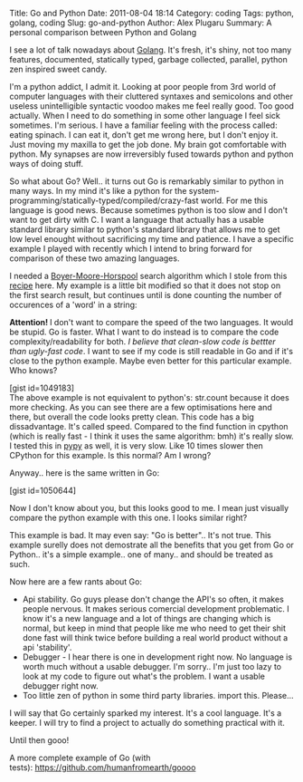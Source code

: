 Title: Go and Python
Date: 2011-08-04 18:14
Category: coding
Tags: python, golang, coding
Slug: go-and-python
Author: Alex Plugaru
Summary: A personal comparison between Python and Golang

I see a lot of talk nowadays about <a href="http://golang.org/">Go</a><a href="http://golang.org/">lang</a>. It's fresh, it's shiny, not too many features, documented, statically typed, garbage collected, parallel, python zen inspired sweet candy.</p>
<p style="margin-bottom: 0in;">I'm a python addict, I admit it. Looking at poor people from 3rd world of computer languages with their cluttered syntaxes and semicolons and other useless unintelligible syntactic voodoo makes me feel really good. Too good actually. When I need to do something in some other language I feel sick sometimes. I'm serious. I have a familiar feeling with the process called: eating spinach. I can eat it, don't get me wrong here, but I don't enjoy it. Just moving my maxilla to get the job done. My brain got comfortable with python. My synapses are now irreversibly fused towards python and python ways of doing stuff.</p>
<p style="margin-bottom: 0in;">So what about Go? Well.. it turns out Go is remarkably similar to python in many ways. In my mind it's like a python for the system-programming/statically-typed/compiled/crazy-fast world. For me this language is good news. Because sometimes python is too slow and I don't want to get dirty with C. I want a language that actually has a usable standard library similar to python's standard library that allows me to get low level enought without sacrificing my time and patience. I have a specific example I played with recently which I intend to bring forward for comparison of these two amazing languages.</p>
<p style="margin-bottom: 0in;">I needed a <a href="http://en.wikipedia.org/wiki/Boyer%E2%80%93Moore%E2%80%93Horspool_algorithm">Boyer-Moore-Horspool</a> search algorithm which I stole from this <a href="http://code.activestate.com/recipes/117223-boyer-moore-horspool-string-searching/">recipe</a> here. My example is a little bit modified so that it does not stop on the first search result, but continues until is done counting the number of occurences of a 'word' in a string:</p>
<p style="margin-bottom: 0in;"><strong>Attention! </strong>I don't want to compare the speed of the two languages. It would be stupid. Go is faster. What I want to do instead is to compare the code complexity/readability for both. <em>I believe that clean-slow code is bettter than ugly-fast code</em>. I want to see if my code is still readable in Go and if it's close to the python example. Maybe even better for this particular example. Who knows?</p>
<p style="margin-bottom: 0in;">[gist id=1049183]</p>
The above example is not equivalent to python's: str.count because it does more checking. As you can see there are a few optimisations here and there, but overall the code looks pretty clean. This code has a big dissadvantage. It's called speed. Compared to the find function in cpython (which is really fast - I think it uses the same algorithm: bmh) it's really slow. I tested this in <a href="http://pypy.org/">pypy</a> as well, it is very slow. Like 10 times slower then CPython for this example. Is this normal? Am I wrong?

Anyway.. here is the same written in Go:

[gist id=1050644]

Now I don't know about you, but this looks good to me. I mean just visually compare the python example with this one. I looks similar right?

This example is bad. It may even say: "Go is better".. It's not true. This example surelly does not demostrate all the benefits that you get from Go or Python.. it's a simple example.. one of many.. and should be treated as such.

Now here are a few rants about Go:
<ul>
    <li>Api stability. Go guys please don't change the API's so often, it makes people nervous. It makes serious comercial development problematic. I know it's a new language and a lot of things are changing which is normal, but keep in mind that people like me who need to get their shit done fast will think twice before building a real world product without a api 'stability'.</li>
    <li>Debugger - I hear there is one in development right now. No language is worth much without a usable debugger. I'm sorry.. I'm just too lazy to look at my code to figure out what's the problem. I want a usable debugger right now.</li>
    <li>Too little zen of python in some third party libraries. import this. Please...</li>
</ul>
I will say that Go certainly sparked my interest. It's a cool language. It's a keeper. I will try to find a project to actually do something practical with it.

Until then gooo!

A more complete example of Go (with tests): <a href="https://github.com/humanfromearth/goooo">https://github.com/humanfromearth/goooo</a>


